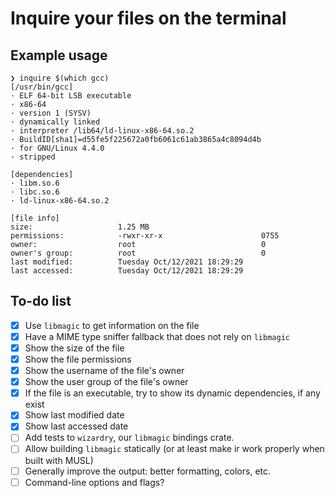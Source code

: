 # Inquire your files on the terminal

## Example usage

```
❯ inquire $(which gcc)
[/usr/bin/gcc]
· ELF 64-bit LSB executable
· x86-64
· version 1 (SYSV)
· dynamically linked
· interpreter /lib64/ld-linux-x86-64.so.2
· BuildID[sha1]=d55fe5f225672a0fb6061c61ab3865a4c8094d4b
· for GNU/Linux 4.4.0
· stripped

[dependencies]
· libm.so.6
· libc.so.6
· ld-linux-x86-64.so.2

[file info]
size:                   1.25 MB                     
permissions:            -rwxr-xr-x                      0755
owner:                  root                            0
owner's group:          root                            0
last modified:          Tuesday Oct/12/2021 18:29:29
last accessed:          Tuesday Oct/12/2021 18:29:29
```

## To-do list

- [x] Use `libmagic` to get information on the file 
- [x] Have a MIME type sniffer fallback that does not rely on `libmagic`
- [x] Show the size of the file
- [x] Show the file permissions
- [x] Show the username of the file's owner
- [x] Show the user group of the file's owner
- [x] If the file is an executable, try to show its dynamic dependencies, if any exist
- [x] Show last modified date
- [x] Show last accessed date
- [ ] Add tests to `wizardry`, our `libmagic` bindings crate.
- [ ] Allow building `libmagic` statically (or at least make ir work properly when built with MUSL)
- [ ] Generally improve the output: better formatting, colors, etc.
- [ ] Command-line options and flags?
